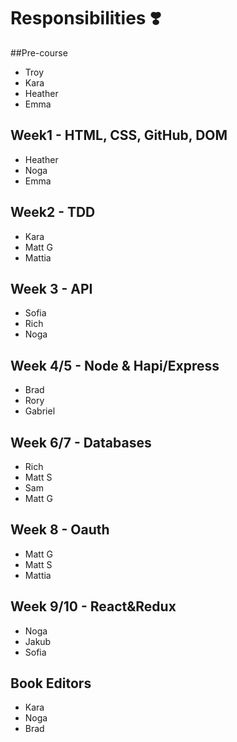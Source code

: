# Responsibilities ❣️
##Pre-course
* Troy
* Kara
* Heather
* Emma

## Week1 - HTML, CSS, GitHub, DOM
* Heather
* Noga
* Emma

## Week2 - TDD
* Kara
* Matt G
* Mattia

## Week 3 - API
* Sofia
* Rich
* Noga

## Week 4/5 - Node & Hapi/Express
* Brad
* Rory
* Gabriel

## Week 6/7 - Databases
 * Rich
 * Matt S
 * Sam
 * Matt G 

## Week 8 - Oauth
* Matt G
* Matt S
* Mattia

## Week 9/10 - React&Redux
* Noga
* Jakub
* Sofia

## Book Editors
* Kara
* Noga
* Brad
